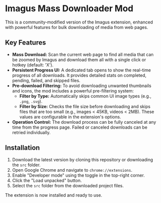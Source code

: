 # Imagus Mass Downloader Mod

This is a community-modified version of the Imagus extension, enhanced with powerful features for bulk downloading of media from web pages.

## Key Features

- **Mass Download:** Scan the current web page to find all media that can be zoomed by Imagus and download them all with a single click or hotkey (default: 'X').
- **Persistent Progress UI:** A dedicated tab opens to show the real-time progress of all downloads. It provides detailed stats on completed, pending, failed, and skipped files.
- **Pre-download Filtering:** To avoid downloading unwanted thumbnails and icons, the mod includes a powerful pre-filtering system:
  - **Filter by Type:** Automatically skips common UI image types (e.g., `.png`, `.svg`).
  - **Filter by Size:** Checks the file size before downloading and skips files that are too small (e.g., images < 45KB, videos < 2MB). These values are configurable in the extension's options.
- **Operation Control:** The download process can be fully canceled at any time from the progress page. Failed or canceled downloads can be retried individually.

## Installation

1. Download the latest version by cloning this repository or downloading the `src` folder.
2. Open Google Chrome and navigate to `chrome://extensions`.
3. Enable "Developer mode" using the toggle in the top-right corner.
4. Click the "Load unpacked" button.
5. Select the `src` folder from the downloaded project files.

The extension is now installed and ready to use.